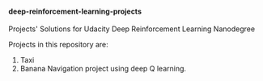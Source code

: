 #### deep-reinforcement-learning-projects
Projects' Solutions for Udacity Deep Reinforcement Learning Nanodegree

Projects in this repository are:
1. Taxi
2. Banana Navigation project using deep Q learning.

